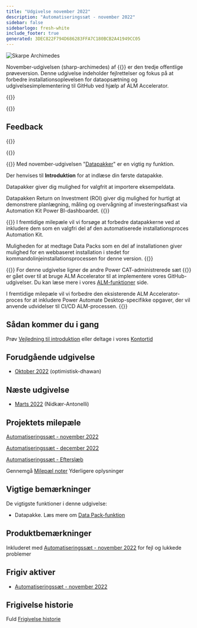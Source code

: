 ```yaml
---
title: "Udgivelse november 2022"
description: "Automatiseringssæt - november 2022"
sidebar: false
sidebarlogo: fresh-white
include_footer: true
generated: 3DEC822F794D686283FFA7C180BCB2A41949CC05
---
```


<div class="optional">

![Skarpe Archimedes](/images/sharp-archimedes.png)

November-udgivelsen (sharp-archimedes) af {{<product-name>}} er den tredje offentlige prøveversion. Denne udgivelse indeholder fejlrettelser og fokus på at forbedre installationsoplevelsen for dataopsætning og udgivelsesimplementering til GitHub ved hjælp af ALM Accelerator.

</div>

{{<presentation slides="1,2,3">}}

<div class="optional">

{{<presentationStyles>}}

## Feedback

{{<questions name="/content/da/releases/november-2022.json" completed="Tak, fordi du gav feedback" showNavigationButtons="false" locale="da">}}

</div>

{{<slideStyles>}}

{{<slide  id="slide1" audio="releases/november-2022/DataPacks.mp3" description="Automation Kit Overview" image="releases/november-2022/DataPacks.svg" >}}
Med november-udgivelsen "[Datapakker](/da/features/datapacks)" er en vigtig ny funktion.

Der henvises til **Introduktion** for at indlæse din første datapakke.

Datapakker giver dig mulighed for valgfrit at importere eksempeldata.

Datapakken Return on Investment (ROI) giver dig mulighed for hurtigt at demonstrere planlægning, måling og overvågning af investeringsafkast via Automation Kit Power BI-dashboardet.
{{</slide>}}

{{<slide  id="slide2" audio="releases/november-2022/DataPacks-WhatsNext.mp3" description="Automation Kit Features" image="releases/november-2022/DataPacks-WhatsNext.svg?v=1" >}}
I fremtidige milepæle vil vi forsøge at forbedre datapakkerne ved at inkludere dem som en valgfri del af den automatiserede installationsproces Automation Kit.

Muligheden for at medtage Data Packs som en del af installationen giver mulighed for en webbaseret installation i stedet for kommandolinjeinstallationsprocessen for denne version.
{{</slide>}}


{{<slide id="slide3" audio="releases/november-2022/alm-roadmap.mp3" description="ALM Roadmap" localImage="/images/illustrations/alm-roadmap-2022-11.svg" >}}
For denne udgivelse ligner de andre Power CAT-administrerede sæt {{<product-name>}} er gået over til at bruge ALM Accelerator til at implementere vores GitHub-udgivelser. Du kan læse mere i vores [ALM-funktioner](/da/features/alm) side.

I fremtidige milepæle vil vi forbedre den eksisterende ALM Accelerator-proces for at inkludere Power Automate Desktop-specifikke opgaver, der vil anvende udvidelser til CI/CD ALM-processen.
{{</slide>}}

<div class="optional">

## Sådan kommer du i gang

Prøv [Vejledning til introduktion](/da/get-started) eller deltage i vores [Kontortid](/da/office-hours)

## Forudgående udgivelse

- [Oktober 2022](/da/releases/october-2022) (optimistisk-dhawan)

## Næste udgivelse

- [Marts 2022](/da/releases/december-2022) (Nidkær-Antonelli)

## Projektets milepæle

[Automatiseringssæt - november 2022](https://github.com/orgs/microsoft/projects/486/views/4)

[Automatiseringssæt - december 2022](https://github.com/orgs/microsoft/projects/486/views/5)

[Automatiseringssæt - Efterslæb](https://github.com/orgs/microsoft/projects/486/views/1)

Gennemgå [Milepæl noter](/da/releases/milestones) Yderligere oplysninger

## Vigtige bemærkninger

De vigtigste funktioner i denne udgivelse:

- Datapakke. Læs mere om [Data Pack-funktion](/da/features/datapacks)

## Produktbemærkninger

Inkluderet med [Automatiseringssæt - november 2022](https://github.com/microsoft/powercat-automation-kit/releases/tag/AutomationKit-November2022) for fejl og lukkede problemer

## Frigiv aktiver

- [Automatiseringssæt - november 2022](https://github.com/microsoft/powercat-automation-kit/releases/tag/AutomationKit-November2022)

## Frigivelse historie

Fuld [Frigivelse historie](/da/releases)

</div>
